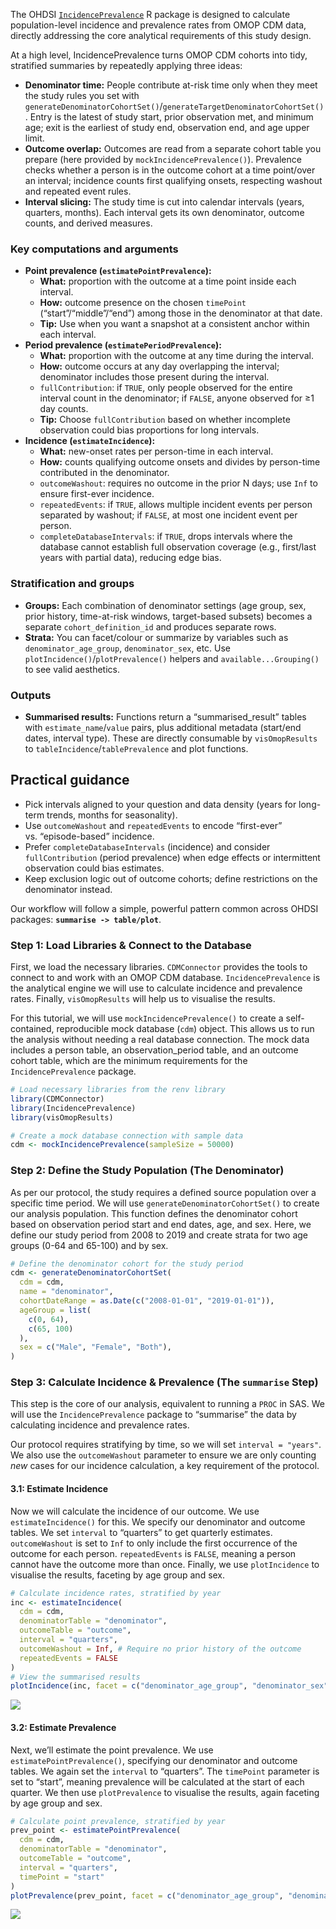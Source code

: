 
The OHDSI
[`IncidencePrevalence`](/docs/data_analysis/package_reference/IncidencePrevalence)
R package is designed to calculate population-level incidence and
prevalence rates from OMOP CDM data, directly addressing the core
analytical requirements of this study design.

At a high level, IncidencePrevalence turns OMOP CDM cohorts into tidy,
stratified summaries by repeatedly applying three ideas:

- **Denominator time:** People contribute at-risk time only when they
  meet the study rules you set with
  `generateDenominatorCohortSet()`/`generateTargetDenominatorCohortSet()`.
  Entry is the latest of study start, prior observation met, and minimum
  age; exit is the earliest of study end, observation end, and age upper
  limit.
- **Outcome overlap:** Outcomes are read from a separate cohort table
  you prepare (here provided by `mockIncidencePrevalence()`). Prevalence
  checks whether a person is in the outcome cohort at a time point/over
  an interval; incidence counts first qualifying onsets, respecting
  washout and repeated event rules.
- **Interval slicing:** The study time is cut into calendar intervals
  (years, quarters, months). Each interval gets its own denominator,
  outcome counts, and derived measures.

### Key computations and arguments

- **Point prevalence (`estimatePointPrevalence`):**
  - **What:** proportion with the outcome at a time point inside each
    interval.
  - **How:** outcome presence on the chosen `timePoint`
    (“start”/“middle”/“end”) among those in the denominator at that
    date.
  - **Tip:** Use when you want a snapshot at a consistent anchor within
    each interval.
- **Period prevalence (`estimatePeriodPrevalence`):**
  - **What:** proportion with the outcome at any time during the
    interval.
  - **How:** outcome occurs at any day overlapping the interval;
    denominator includes those present during the interval.
  - `fullContribution`: if `TRUE`, only people observed for the entire
    interval count in the denominator; if `FALSE`, anyone observed for
    ≥1 day counts.
  - **Tip:** Choose `fullContribution` based on whether incomplete
    observation could bias proportions for long intervals.
- **Incidence (`estimateIncidence`):**
  - **What:** new-onset rates per person-time in each interval.
  - **How:** counts qualifying outcome onsets and divides by person-time
    contributed in the denominator.
  - `outcomeWashout`: requires no outcome in the prior N days; use `Inf`
    to ensure first-ever incidence.
  - `repeatedEvents`: if `TRUE`, allows multiple incident events per
    person separated by washout; if `FALSE`, at most one incident event
    per person.
  - `completeDatabaseIntervals`: if `TRUE`, drops intervals where the
    database cannot establish full observation coverage (e.g.,
    first/last years with partial data), reducing edge bias.

### Stratification and groups

- **Groups:** Each combination of denominator settings (age group, sex,
  prior history, time-at-risk windows, target-based subsets) becomes a
  separate `cohort_definition_id` and produces separate rows.
- **Strata:** You can facet/colour or summarize by variables such as
  `denominator_age_group`, `denominator_sex`, etc. Use
  `plotIncidence()`/`plotPrevalence()` helpers and
  `available...Grouping()` to see valid aesthetics.

### Outputs

- **Summarised results:** Functions return a “summarised_result” tables
  with `estimate_name`/`value` pairs, plus additional metadata
  (start/end dates, interval type). These are directly consumable by
  `visOmopResults` to `tableIncidence`/`tablePrevalence` and plot
  functions.

## Practical guidance

- Pick intervals aligned to your question and data density (years for
  long-term trends, months for seasonality).
- Use `outcomeWashout` and `repeatedEvents` to encode “first-ever”
  vs. “episode-based” incidence.
- Prefer `completeDatabaseIntervals` (incidence) and consider
  `fullContribution` (period prevalence) when edge effects or
  intermittent observation could bias estimates.
- Keep exclusion logic out of outcome cohorts; define restrictions on
  the denominator instead.

Our workflow will follow a simple, powerful pattern common across OHDSI
packages: **`summarise -> table/plot`**.

### Step 1: Load Libraries & Connect to the Database

First, we load the necessary libraries. `CDMConnector` provides the
tools to connect to and work with an OMOP CDM database.
`IncidencePrevalence` is the analytical engine we will use to calculate
incidence and prevalence rates. Finally, `visOmopResults` will help us
to visualise the results.

For this tutorial, we will use `mockIncidencePrevalence()` to create a
self-contained, reproducible mock database (`cdm`) object. This allows
us to run the analysis without needing a real database connection. The
mock data includes a person table, an observation_period table, and an
outcome cohort table, which are the minimum requirements for the
`IncidencePrevalence` package.

``` r
# Load necessary libraries from the renv library
library(CDMConnector)
library(IncidencePrevalence)
library(visOmopResults)
```

``` r
# Create a mock database connection with sample data
cdm <- mockIncidencePrevalence(sampleSize = 50000)
```

### Step 2: Define the Study Population (The Denominator)

As per our protocol, the study requires a defined source population over
a specific time period. We will use `generateDenominatorCohortSet()` to
create our analysis population. This function defines the denominator
cohort based on observation period start and end dates, age, and sex.
Here, we define our study period from 2008 to 2019 and create strata for
two age groups (0-64 and 65-100) and by sex.

``` r
# Define the denominator cohort for the study period
cdm <- generateDenominatorCohortSet(
  cdm = cdm,
  name = "denominator",
  cohortDateRange = as.Date(c("2008-01-01", "2019-01-01")),
  ageGroup = list(
    c(0, 64),
    c(65, 100)
  ),
  sex = c("Male", "Female", "Both"),
)
```

### Step 3: Calculate Incidence & Prevalence (The `summarise` Step)

This step is the core of our analysis, equivalent to running a `PROC` in
SAS. We will use the `IncidencePrevalence` package to “summarise” the
data by calculating incidence and prevalence rates.

Our protocol requires stratifying by time, so we will set
`interval = "years"`. We also use the `outcomeWashout` parameter to
ensure we are only counting *new* cases for our incidence calculation, a
key requirement of the protocol.

#### 3.1: Estimate Incidence

Now we will calculate the incidence of our outcome. We use
`estimateIncidence()` for this. We specify our denominator and outcome
tables. We set `interval` to “quarters” to get quarterly estimates.
`outcomeWashout` is set to `Inf` to only include the first occurrence of
the outcome for each person. `repeatedEvents` is `FALSE`, meaning a
person cannot have the outcome more than once. Finally, we use
`plotIncidence` to visualise the results, faceting by age group and sex.

``` r
# Calculate incidence rates, stratified by year
inc <- estimateIncidence(
  cdm = cdm,
  denominatorTable = "denominator",
  outcomeTable = "outcome",
  interval = "quarters",
  outcomeWashout = Inf, # Require no prior history of the outcome
  repeatedEvents = FALSE
)
# View the summarised results
plotIncidence(inc, facet = c("denominator_age_group", "denominator_sex"))
```

![](/assets/images/rmd_output/calculate_incidence_and_plot-1.png)<!-- -->

#### 3.2: Estimate Prevalence

Next, we’ll estimate the point prevalence. We use
`estimatePointPrevalence()`, specifying our denominator and outcome
tables. We again set the `interval` to “quarters”. The `timePoint`
parameter is set to “start”, meaning prevalence will be calculated at
the start of each quarter. We then use `plotPrevalence` to visualise the
results, again faceting by age group and sex.

``` r
# Calculate point prevalence, stratified by year
prev_point <- estimatePointPrevalence(
  cdm = cdm,
  denominatorTable = "denominator",
  outcomeTable = "outcome",
  interval = "quarters",
  timePoint = "start"
)
plotPrevalence(prev_point, facet = c("denominator_age_group", "denominator_sex"))
```

![](/assets/images/rmd_output/calculate_prevalence_and_plot-1.png)<!-- -->
